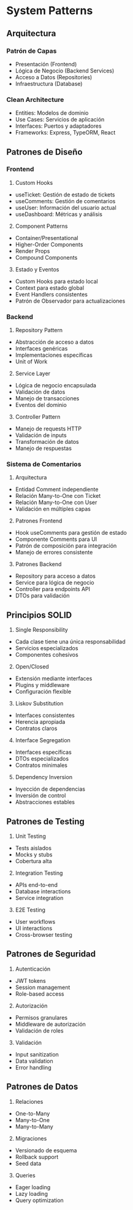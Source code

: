 # System Patterns

## Arquitectura

### Patrón de Capas

- Presentación (Frontend)
- Lógica de Negocio (Backend Services)
- Acceso a Datos (Repositories)
- Infraestructura (Database)

### Clean Architecture

- Entities: Modelos de dominio
- Use Cases: Servicios de aplicación
- Interfaces: Puertos y adaptadores
- Frameworks: Express, TypeORM, React

## Patrones de Diseño

### Frontend

1. Custom Hooks

- useTicket: Gestión de estado de tickets
- useComments: Gestión de comentarios
- useUser: Información del usuario actual
- useDashboard: Métricas y análisis

2. Component Patterns

- Container/Presentational
- Higher-Order Components
- Render Props
- Compound Components

3. Estado y Eventos

- Custom Hooks para estado local
- Context para estado global
- Event Handlers consistentes
- Patrón de Observador para actualizaciones

### Backend

1. Repository Pattern

- Abstracción de acceso a datos
- Interfaces genéricas
- Implementaciones específicas
- Unit of Work

2. Service Layer

- Lógica de negocio encapsulada
- Validación de datos
- Manejo de transacciones
- Eventos del dominio

3. Controller Pattern

- Manejo de requests HTTP
- Validación de inputs
- Transformación de datos
- Manejo de respuestas

### Sistema de Comentarios

1. Arquitectura

- Entidad Comment independiente
- Relación Many-to-One con Ticket
- Relación Many-to-One con User
- Validación en múltiples capas

2. Patrones Frontend

- Hook useComments para gestión de estado
- Componente Comments para UI
- Patrón de composición para integración
- Manejo de errores consistente

3. Patrones Backend

- Repository para acceso a datos
- Service para lógica de negocio
- Controller para endpoints API
- DTOs para validación

## Principios SOLID

1. Single Responsibility

- Cada clase tiene una única responsabilidad
- Servicios especializados
- Componentes cohesivos

2. Open/Closed

- Extensión mediante interfaces
- Plugins y middleware
- Configuración flexible

3. Liskov Substitution

- Interfaces consistentes
- Herencia apropiada
- Contratos claros

4. Interface Segregation

- Interfaces específicas
- DTOs especializados
- Contratos minimales

5. Dependency Inversion

- Inyección de dependencias
- Inversión de control
- Abstracciones estables

## Patrones de Testing

1. Unit Testing

- Tests aislados
- Mocks y stubs
- Cobertura alta

2. Integration Testing

- APIs end-to-end
- Database interactions
- Service integration

3. E2E Testing

- User workflows
- UI interactions
- Cross-browser testing

## Patrones de Seguridad

1. Autenticación

- JWT tokens
- Session management
- Role-based access

2. Autorización

- Permisos granulares
- Middleware de autorización
- Validación de roles

3. Validación

- Input sanitization
- Data validation
- Error handling

## Patrones de Datos

1. Relaciones

- One-to-Many
- Many-to-One
- Many-to-Many

2. Migraciones

- Versionado de esquema
- Rollback support
- Seed data

3. Queries

- Eager loading
- Lazy loading
- Query optimization
